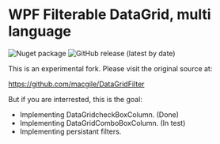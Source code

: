 # WPF Filterable DataGrid, multi language

<!--
![GitHub release (latest by date)](https://img.shields.io/github/v/release/macgile/DataGridFilter)
-->

![Nuget package](https://img.shields.io/nuget/v/FilterDataGrid)
![GitHub release (latest by date)](https://img.shields.io/github/v/release/macgile/DataGridFilter?include_prereleases)  

This is an experimental fork. Please visit the original source at:

<a href='https://github.com/macgile/DataGridFilter'>https://github.com/macgile/DataGridFilter</a>

But if you are interrested, this is the goal:

- Implementing DataGridcheckBoxColumn. (Done)
- Implementing DataGridComboBoxColumn. (In test)
- Implementing persistant filters.


